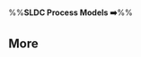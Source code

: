 <link rel="stylesheet" href="{{baseUrl}}/css/textbook.css">

<div class="website-content">

%%**SLDC Process Models :arrow_right:**%%

## More

<div id="main">

<include src="cmmi/embed.md" />

</div>

</div>

